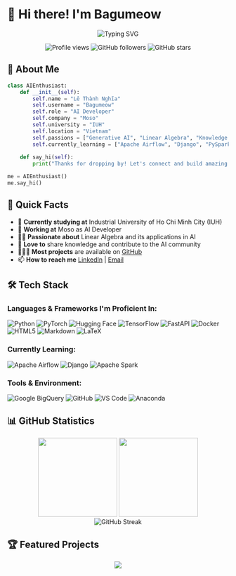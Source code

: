 # 👋 Hi there! I'm Bagumeow

<div align="center">
  <img src="https://readme-typing-svg.demolab.com?font=JetBrains+Mono&size=35&pause=1000&color=7C3AED&center=true&vCenter=true&width=600&lines=AI+Developer+%26+ML+Enthusiast;Generative+AI+Researcher;Open+Source+Contributor;Always+Learning+New+Things!" alt="Typing SVG" />
</div>

<p align="center">
  <img src="https://komarev.com/ghpvc/?username=bagumeow&label=Profile%20views&color=7c3aed&style=flat-square" alt="Profile views" />
  <img src="https://img.shields.io/github/followers/bagumeow?label=Followers&style=flat-square&color=7c3aed&labelColor=1a1a1a" alt="GitHub followers" />
  <img src="https://img.shields.io/github/stars/bagumeow?label=Stars&style=flat-square&color=7c3aed&labelColor=1a1a1a" alt="GitHub stars" />
</p>

## 🌟 About Me

```python
class AIEnthusiast:
    def __init__(self):
        self.name = "Lê Thành Nghĩa"
        self.username = "Bagumeow"
        self.role = "AI Developer"
        self.company = "Moso"
        self.university = "IUH"
        self.location = "Vietnam"
        self.passions = ["Generative AI", "Linear Algebra", "Knowledge Sharing"]
        self.currently_learning = ["Apache Airflow", "Django", "PySpark"]
        
    def say_hi(self):
        print("Thanks for dropping by! Let's connect and build amazing AI solutions together!")

me = AIEnthusiast()
me.say_hi()
```

## 🚀 Quick Facts

- 🔭 **Currently studying at** Industrial University of Ho Chi Minh City (IUH)
- 🌱 **Working at** Moso as AI Developer
- 👨‍🔬 **Passionate about** Linear Algebra and its applications in AI
- 🥰 **Love to** share knowledge and contribute to the AI community
- 👨🏻‍💻 **Most projects** are available on [GitHub](https://github.com/Bagumeow?tab=repositories)
- 📫 **How to reach me** [LinkedIn](https://www.linkedin.com/in/bagumeow/) | [Email](mailto:lethanhnghia147@gmail.com)

## 🛠️ Tech Stack

### Languages & Frameworks I'm Proficient In:
<p align="left">
  <img src="https://img.shields.io/badge/Python-3776AB?style=for-the-badge&logo=python&logoColor=white" alt="Python" />
  <img src="https://img.shields.io/badge/PyTorch-EE4C2C?style=for-the-badge&logo=pytorch&logoColor=white" alt="PyTorch" />
  <img src="https://img.shields.io/badge/🤗%20Hugging%20Face-FFD21E?style=for-the-badge&logoColor=black" alt="Hugging Face" />
  <img src="https://img.shields.io/badge/TensorFlow-FF6F00?style=for-the-badge&logo=tensorflow&logoColor=white" alt="TensorFlow" />
  <img src="https://img.shields.io/badge/FastAPI-009688?style=for-the-badge&logo=fastapi&logoColor=white" alt="FastAPI" />
  <img src="https://img.shields.io/badge/Docker-2496ED?style=for-the-badge&logo=docker&logoColor=white" alt="Docker" />
  <img src="https://img.shields.io/badge/HTML5-E34F26?style=for-the-badge&logo=html5&logoColor=white" alt="HTML5" />
  <img src="https://img.shields.io/badge/Markdown-000000?style=for-the-badge&logo=markdown&logoColor=white" alt="Markdown" />
  <img src="https://img.shields.io/badge/LaTeX-008080?style=for-the-badge&logo=latex&logoColor=white" alt="LaTeX" />
</p>

### Currently Learning:
<p align="left">
  <img src="https://img.shields.io/badge/Apache%20Airflow-017CEE?style=for-the-badge&logo=apache-airflow&logoColor=white" alt="Apache Airflow" />
  <img src="https://img.shields.io/badge/Django-092E20?style=for-the-badge&logo=django&logoColor=white" alt="Django" />
  <img src="https://img.shields.io/badge/Apache%20Spark-E25A1C?style=for-the-badge&logo=apache-spark&logoColor=white" alt="Apache Spark" />
</p>

### Tools & Environment:
<p align="left">
  <img src="https://img.shields.io/badge/Google%20BigQuery-4285F4?style=for-the-badge&logo=google-cloud&logoColor=white" alt="Google BigQuery" />
  <img src="https://img.shields.io/badge/GitHub-181717?style=for-the-badge&logo=github&logoColor=white" alt="GitHub" />
  <img src="https://img.shields.io/badge/VS%20Code-007ACC?style=for-the-badge&logo=visual-studio-code&logoColor=white" alt="VS Code" />
  <img src="https://img.shields.io/badge/Anaconda-44A833?style=for-the-badge&logo=anaconda&logoColor=white" alt="Anaconda" />
</p>

## 📊 GitHub Statistics

<div align="center">
  <img height="180em" src="https://github-readme-stats.vercel.app/api?username=bagumeow&show_icons=true&theme=tokyonight&include_all_commits=true&count_private=true&border_color=7c3aed&title_color=7c3aed&icon_color=06b6d4&text_color=f0f6fc&bg_color=0d1117"/>
  <img height="180em" src="https://github-readme-stats.vercel.app/api/top-langs/?username=bagumeow&layout=compact&langs_count=8&theme=tokyonight&border_color=7c3aed&title_color=7c3aed&text_color=f0f6fc&bg_color=0d1117"/>
</div>

<div align="center">
  <img src="https://github-readme-streak-stats.herokuapp.com/?user=bagumeow&theme=tokyonight&border=7c3aed&fire=7c3aed&ring=06b6d4&currStreakLabel=06b6d4&sideLabels=f0f6fc&dates=8b949e&background=0d1117" alt="GitHub Streak" />
</div>

## 🏆 Featured Projects

<div align="center">
  <a href="https://github.com/Bagumeow/IUH_Chatbot">
    <img align="center" src="https://github-readme-stats.vercel.app/api/pin/?username=bagumeow&repo=IUH_Chatbot&theme=tokyonight&border_color=7c3aed&title_color=7c3aed&text_color=f0f6fc&bg_color=0d1117" />
  </a>
  <a href="https://github.com/Bagumeow
